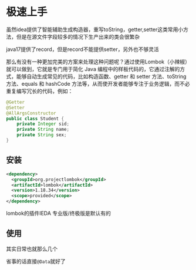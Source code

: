 # 极速上手

虽然idea提供了智能辅助生成构造器，重写toString，getter,setter这类常用小方法，但是在源文件字段较多的情况下生产出来的类会很繁杂

java17提供了record，但是record不能提供setter，另外也不够灵活

那么有没有一种更加完美的方案来处理这种问题呢？通过使用Lombok（小辣椒）就可以做到，它就是专门用于简化 Java 编程中的样板代码的，它通过注解的方式，能够自动生成常见的代码，比如构造函数、getter 和 setter 方法、toString 方法、equals 和 hashCode 方法等，从而使开发者能够专注于业务逻辑，而不必重复编写冗长的代码，例如：

``` java
@Getter
@Setter
@AllArgsConstructor
public class Student {
    private Integer sid;
    private String name;
    private String sex;
}

```

## 安装

``` xml
<dependency>
  <groupId>org.projectlombok</groupId>
  <artifactId>lombok</artifactId>
  <version>1.18.34</version>
  <scope>provided</scope>
</dependency>
```

lombok的插件IEDA 专业版/终极版是默认有的

## 使用

其实日常也就那么几个

省事的话直接`@Data`就好了
